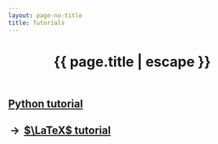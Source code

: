 ```yaml
---
layout: page-no-title
title: Tutorials
---
```


<header class="post-header">
    <h1 class="post-title" style="text-align:center"><i class="far fa-lightbulb fa-fw fa-lg svv"></i>{{ page.title | escape }}</h1>
</header>

## <i class="fab fa-python fa-fw fa-lg fa-notbold svv"></i> [Python tutorial](/tutorials/python/)

## $\,\rightarrow\,$ [$\LaTeX$ tutorial](/tutorials/latex/)

